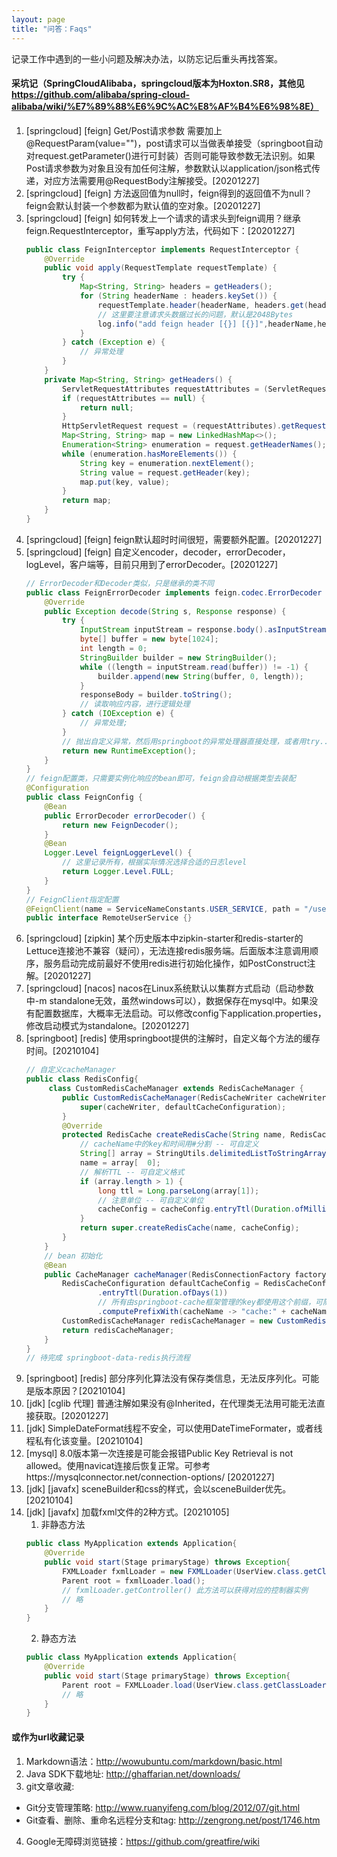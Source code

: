 ```yaml
---
layout: page
title: "问答：Faqs"
---
```

记录工作中遇到的一些小问题及解决办法，以防忘记后重头再找答案。

#### 采坑记（SpringCloudAlibaba，springcloud版本为Hoxton.SR8，其他见 https://github.com/alibaba/spring-cloud-alibaba/wiki/%E7%89%88%E6%9C%AC%E8%AF%B4%E6%98%8E）
1. [springcloud]  [feign] Get/Post请求参数 需要加上@RequestParam(value="")，post请求可以当做表单接受（springboot自动对request.getParameter()进行可封装）否则可能导致参数无法识别。如果Post请求参数为对象且没有加任何注解，参数默认以application/json格式传递，对应方法需要用@RequestBody注解接受。[20201227]
2. [springcloud]  [feign] 方法返回值为null时，feign得到的返回值不为null？feign会默认封装一个参数都为默认值的空对象。[20201227]
3. [springcloud]  [feign] 如何转发上一个请求的请求头到feign调用？继承feign.RequestInterceptor，重写apply方法，代码如下：[20201227]
    ```java
    public class FeignInterceptor implements RequestInterceptor {
        @Override
        public void apply(RequestTemplate requestTemplate) {
            try {
                Map<String, String> headers = getHeaders();
                for (String headerName : headers.keySet()) {
                    requestTemplate.header(headerName, headers.get(headerName));
                    // 这里要注意请求头数据过长的问题，默认是2048Bytes
                    log.info("add feign header [{}] [{}]",headerName,headers.get(headerName));
                }
            } catch (Exception e) {
                // 异常处理
            }
        }
        private Map<String, String> getHeaders() {
            ServletRequestAttributes requestAttributes = (ServletRequestAttributes) RequestContextHolder.getRequestAttributes();
            if (requestAttributes == null) {
                return null;
            }
            HttpServletRequest request = (requestAttributes).getRequest();
            Map<String, String> map = new LinkedHashMap<>();
            Enumeration<String> enumeration = request.getHeaderNames();
            while (enumeration.hasMoreElements()) {
                String key = enumeration.nextElement();
                String value = request.getHeader(key);
                map.put(key, value);
            }
            return map;
        }
    }
    ```
4. [springcloud]  [feign] feign默认超时时间很短，需要额外配置。[20201227]
7. [springcloud]  [feign] 自定义encoder，decoder，errorDecoder，logLevel，客户端等，目前只用到了errorDecoder。[20201227]
    ```java
    // ErrorDecoder和Decoder类似，只是继承的类不同
    public class FeignErrorDecoder implements feign.codec.ErrorDecoder {
        @Override
        public Exception decode(String s, Response response) {
            try {
                InputStream inputStream = response.body().asInputStream();
                byte[] buffer = new byte[1024];
                int length = 0;
                StringBuilder builder = new StringBuilder();
                while ((length = inputStream.read(buffer)) != -1) {
                    builder.append(new String(buffer, 0, length));
                }
                responseBody = builder.toString();
                // 读取响应内容，进行逻辑处理
            } catch (IOException e) {
                // 异常处理;
            }
            // 抛出自定义异常，然后用springboot的异常处理器直接处理，或者用try...catch...捕获
            return new RuntimeException();
        }
    }
    // feign配置类，只需要实例化响应的bean即可，feign会自动根据类型去装配
    @Configuration
    public class FeignConfig {
        @Bean
        public ErrorDecoder errorDecoder() {
            return new FeignDecoder();
        }
        @Bean
        Logger.Level feignLoggerLevel() {
            // 这里记录所有，根据实际情况选择合适的日志level
            return Logger.Level.FULL;
        }
    }
    // FeignClient指定配置
    @FeignClient(name = ServiceNameConstants.USER_SERVICE, path = "/user", configuration = {FeignConfig.class})
    public interface RemoteUserService {}
    ```
5. [springcloud]  [zipkin] 某个历史版本中zipkin-starter和redis-starter的Lettuce连接池不兼容（疑问），无法连接redis服务端。后面版本注意调用顺序，服务启动完成前最好不使用redis进行初始化操作，如PostConstruct注解。[20201227]
6. [springcloud]  [nacos] nacos在Linux系统默认以集群方式启动（启动参数中-m standalone无效，虽然windows可以），数据保存在mysql中。如果没有配置数据库，大概率无法启动。可以修改config下application.properties，修改启动模式为standalone。[20201227]
11. [springboot] [redis] 使用springboot提供的注解时，自定义每个方法的缓存时间。[20210104]
    ```java
    // 自定义cacheManager
    public class RedisConfig{
         class CustomRedisCacheManager extends RedisCacheManager {
            public CustomRedisCacheManager(RedisCacheWriter cacheWriter, RedisCacheConfiguration defaultCacheConfiguration) {
                super(cacheWriter, defaultCacheConfiguration);
            }
            @Override
            protected RedisCache createRedisCache(String name, RedisCacheConfiguration cacheConfig) {
                // cacheName中的key和时间用#分割 -- 可自定义
                String[] array = StringUtils.delimitedListToStringArray(name, "#");
                name = array[  0];
                // 解析TTL -- 可自定义格式
                if (array.length > 1) {
                    long ttl = Long.parseLong(array[1]);
                    // 注意单位 -- 可自定义单位
                    cacheConfig = cacheConfig.entryTtl(Duration.ofMillis(ttl));
                }
                return super.createRedisCache(name, cacheConfig);
            }
        }
        // bean 初始化
        @Bean
        public CacheManager cacheManager(RedisConnectionFactory factory) {
            RedisCacheConfiguration defaultCacheConfig = RedisCacheConfiguration.defaultCacheConfig()
                    .entryTtl(Duration.ofDays(1))
                    // 所有由springboot-cache框架管理的key都使用这个前缀，可随时刷新
                    .computePrefixWith(cacheName -> "cache:" + cacheName);
            CustomRedisCacheManager redisCacheManager = new CustomRedisCacheManager(RedisCacheWriter.nonLockingRedisCacheWriter(factory), defaultCacheConfig);
            return redisCacheManager;
        }
    }
    // 待完成 springboot-data-redis执行流程
    ```
13. [springboot] [redis] 部分序列化算法没有保存类信息，无法反序列化。可能是版本原因？[20210104]
8. [jdk] [cglib 代理] 普通注解如果没有@Inherited，在代理类无法用可能无法直接获取。[20201227]
9. [jdk] SimpleDateFormat线程不安全，可以使用DateTimeFormater，或者线程私有化该变量。[20210104]
10. [mysql] 8.0版本第一次连接是可能会报错Public Key Retrieval is not allowed。使用navicat连接后恢复正常。可参考https://mysqlconnector.net/connection-options/ [20201227]
12. [jdk] [javafx] sceneBuilder和css的样式，会以sceneBuilder优先。[20210104]
13. [jdk] [javafx] 加载fxml文件的2种方式。[20210105]
    1. 非静态方法
    ```java
    public class MyApplication extends Application{
        @Override
        public void start(Stage primaryStage) throws Exception{
            FXMLLoader fxmlLoader = new FXMLLoader(UserView.class.getClassLoader().getResource("fxml/LoginView.fxml"));
            Parent root = fxmlLoader.load();
            // fxmlLoader.getController() 此方法可以获得对应的控制器实例
            // 略
        }
    }
    ```
    2. 静态方法
    ```java
    public class MyApplication extends Application{
        @Override
        public void start(Stage primaryStage) throws Exception{
            Parent root = FXMLLoader.load(UserView.class.getClassLoader().getResource("fxml/LoginView.fxml"));
            // 略
        }
    }
    ```
#### 或作为url收藏记录
1. Markdown语法：<http://wowubuntu.com/markdown/basic.html>  
2. Java SDK下载地址: <http://ghaffarian.net/downloads/>  
3. git文章收藏:  
- Git分支管理策略: <http://www.ruanyifeng.com/blog/2012/07/git.html>    
- Git查看、删除、重命名远程分支和tag: http://zengrong.net/post/1746.htm  
4. Google无障碍浏览链接：<https://github.com/greatfire/wiki>  

